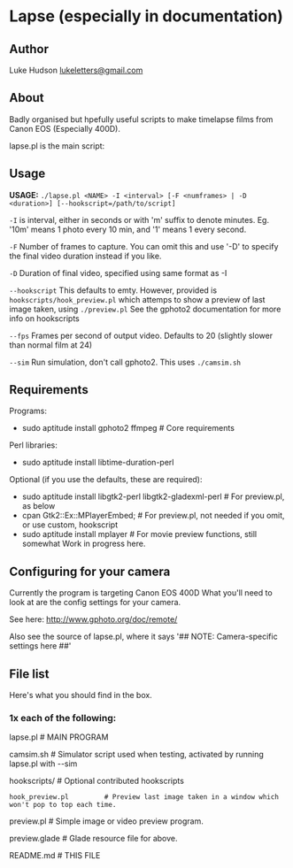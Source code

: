# Lapse (especially in documentation) #

## Author ##
Luke Hudson <lukeletters@gmail.com>

## About ##

Badly organised but hpefully useful scripts to make timelapse films from Canon EOS (Especially 400D).

lapse.pl is the main script:

## Usage ##

**USAGE:** `./lapse.pl <NAME> -I <interval> [-F <numframes> | -D <duration>] [--hookscript=/path/to/script]`

`-I` is interval, either in seconds or with 'm' suffix to denote minutes.
Eg.  '10m' means 1 photo every 10 min, and '1' means 1 every second.

`-F` Number of frames to capture.   You can omit this and use '-D' to specify the final video duration instead if you like.

`-D` Duration of final video, specified using same format as -I

`--hookscript`  This defaults to emty. However, provided is `hookscripts/hook_preview.pl` which attemps to show a preview of last image taken, using `./preview.pl`
See the gphoto2 documentation for more info on hookscripts

`--fps`  Frames per second of output video.  Defaults to 20 (slightly slower than normal film at 24)


`--sim` Run simulation, don't call gphoto2.  This uses `./camsim.sh`



## Requirements ##

Programs:
 * sudo aptitude install gphoto2 ffmpeg # Core requirements

Perl libraries:
 * sudo aptitude install libtime-duration-perl 

Optional (if you use the defaults, these are required):
 * sudo aptitude install libgtk2-perl libgtk2-gladexml-perl # For preview.pl, as below
 * cpan Gtk2::Ex::MPlayerEmbed; # For preview.pl, not needed if you omit, or use custom, hookscript
 * sudo aptitude install mplayer # For movie preview functions, still somewhat Work in progress here.


## Configuring for your camera ##

Currently the program is targeting Canon EOS 400D
What you'll need to look at are the config settings for your camera.

See here: http://www.gphoto.org/doc/remote/

Also see the source of lapse.pl, where it says '## NOTE: Camera-specific settings here ##'


## File list ##

Here's what you should find in the box.

### 1x each of the following: ###

lapse.pl				# MAIN PROGRAM

camsim.sh				# Simulator script used when testing, activated by running lapse.pl with --sim

hookscripts/			# Optional contributed hookscripts

	hook_preview.pl			# Preview last image taken in a window which won't pop to top each time.

preview.pl				# Simple image or video preview program.

preview.glade			# Glade resource file for above.

README.md				# THIS FILE
